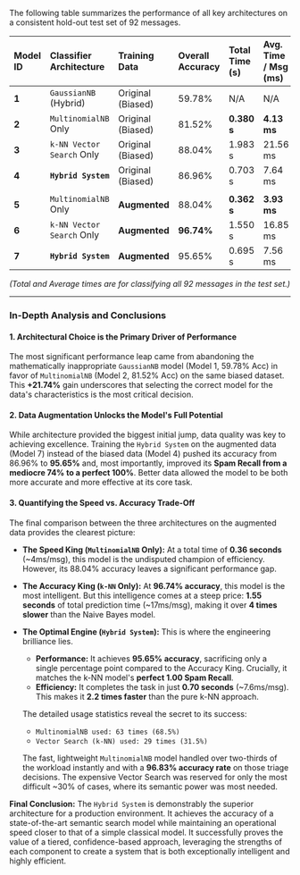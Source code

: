 
The following table summarizes the performance of all key architectures on a consistent hold-out test set of 92 messages.

| Model ID | Classifier Architecture | Training Data | Overall Accuracy | Total Time (s) | Avg. Time / Msg (ms) | Spam Recall | Spam Precision | Spam F1-Score |
| :--- | :--- | :--- | :--- | :--- | :--- | :--- | :--- | :--- |
| **1** | `GaussianNB` (Hybrid) | Original (Biased) | 59.78% | N/A | N/A | 0.61 | 0.60 | 0.60 |
| **2** | `MultinomialNB` Only | Original (Biased) | 81.52% | **0.380 s** | **4.13 ms** | 0.67 | **0.94** | 0.78 |
| **3** | `k-NN Vector Search` Only | Original (Biased) | 88.04% | 1.983 s | 21.56 ms | 0.78 | 0.97 | 0.87 |
| **4** | **`Hybrid System`** | Original (Biased) | 86.96% | 0.703 s | 7.64 ms | 0.74 | **1.00** | 0.85 |
| | | | | | | | | |
| **5** | `MultinomialNB` Only | **Augmented** | 88.04% | **0.362 s** | **3.93 ms** | **0.91** | 0.86 | 0.88 |
| **6** | `k-NN Vector Search` Only | **Augmented** | **96.74%** | 1.550 s | 16.85 ms | **1.00** | 0.94 | **0.97** |
| **7**| **`Hybrid System`** | **Augmented** | 95.65% | 0.695 s | 7.56 ms | **1.00** | 0.92 | 0.96 |

*(Total and Average times are for classifying all 92 messages in the test set.)*

---

### **In-Depth Analysis and Conclusions**

#### 1. Architectural Choice is the Primary Driver of Performance

The most significant performance leap came from abandoning the mathematically inappropriate `GaussianNB` model (Model 1, 59.78% Acc) in favor of `MultinomialNB` (Model 2, 81.52% Acc) on the same biased dataset. This **+21.74%** gain underscores that selecting the correct model for the data's characteristics is the most critical decision.

#### 2. Data Augmentation Unlocks the Model's Full Potential

While architecture provided the biggest initial jump, data quality was key to achieving excellence. Training the `Hybrid System` on the augmented data (Model 7) instead of the biased data (Model 4) pushed its accuracy from 86.96% to **95.65%** and, most importantly, improved its **Spam Recall from a mediocre 74% to a perfect 100%**. Better data allowed the model to be both more accurate and more effective at its core task.

#### 3. Quantifying the Speed vs. Accuracy Trade-Off

The final comparison between the three architectures on the augmented data provides the clearest picture:

*   **The Speed King (`MultinomialNB` Only):** At a total time of **0.36 seconds** (~4ms/msg), this model is the undisputed champion of efficiency. However, its 88.04% accuracy leaves a significant performance gap.

*   **The Accuracy King (`k-NN` Only):** At **96.74% accuracy**, this model is the most intelligent. But this intelligence comes at a steep price: **1.55 seconds** of total prediction time (~17ms/msg), making it over **4 times slower** than the Naive Bayes model.

*   **The Optimal Engine (`Hybrid System`):** This is where the engineering brilliance lies.
    *   **Performance:** It achieves **95.65% accuracy**, sacrificing only a single percentage point compared to the Accuracy King. Crucially, it matches the k-NN model's **perfect 1.00 Spam Recall**.
    *   **Efficiency:** It completes the task in just **0.70 seconds** (~7.6ms/msg). This makes it **2.2 times faster** than the pure k-NN approach.

    The detailed usage statistics reveal the secret to its success:
    *   `MultinomialNB used: 63 times (68.5%)`
    *   `Vector Search (k-NN) used: 29 times (31.5%)`

    The fast, lightweight `MultinomialNB` model handled over two-thirds of the workload instantly and with a **96.83% accuracy rate** on those triage decisions. The expensive Vector Search was reserved for only the most difficult ~30% of cases, where its semantic power was most needed.

**Final Conclusion:** The `Hybrid System` is demonstrably the superior architecture for a production environment. It achieves the accuracy of a state-of-the-art semantic search model while maintaining an operational speed closer to that of a simple classical model. It successfully proves the value of a tiered, confidence-based approach, leveraging the strengths of each component to create a system that is both exceptionally intelligent and highly efficient.

